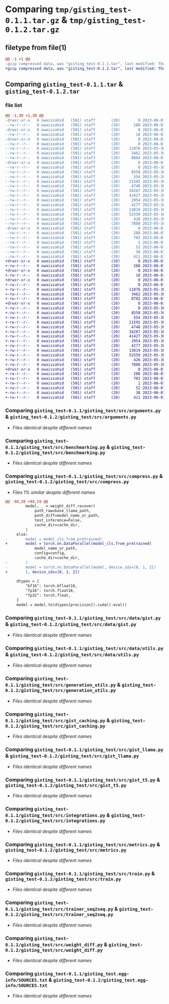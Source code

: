 # Comparing `tmp/gisting_test-0.1.1.tar.gz` & `tmp/gisting_test-0.1.2.tar.gz`

## filetype from file(1)

```diff
@@ -1 +1 @@
-gzip compressed data, was "gisting_test-0.1.1.tar", last modified: Thu Jun  1 17:50:55 2023, max compression
+gzip compressed data, was "gisting_test-0.1.2.tar", last modified: Thu Jun  1 18:29:52 2023, max compression
```

## Comparing `gisting_test-0.1.1.tar` & `gisting_test-0.1.2.tar`

### file list

```diff
@@ -1,30 +1,30 @@
-drwxr-xr-x   0 owaiszahid   (501) staff       (20)        0 2023-06-01 17:50:55.273925 gisting_test-0.1.1/
--rw-r--r--   0 owaiszahid   (501) staff       (20)      288 2023-06-01 17:50:55.273828 gisting_test-0.1.1/PKG-INFO
-drwxr-xr-x   0 owaiszahid   (501) staff       (20)        0 2023-06-01 17:50:55.269913 gisting_test-0.1.1/gisting_test/
--rw-r--r--   0 owaiszahid   (501) staff       (20)       18 2023-06-01 17:36:38.000000 gisting_test-0.1.1/gisting_test/__init__.py
-drwxr-xr-x   0 owaiszahid   (501) staff       (20)        0 2023-06-01 17:50:55.273123 gisting_test-0.1.1/gisting_test/src/
--rw-r--r--   0 owaiszahid   (501) staff       (20)        0 2023-06-01 17:49:51.000000 gisting_test-0.1.1/gisting_test/src/__init__.py
--rw-r--r--   0 owaiszahid   (501) staff       (20)    11076 2023-05-30 23:00:39.000000 gisting_test-0.1.1/gisting_test/src/arguments.py
--rw-r--r--   0 owaiszahid   (501) staff       (20)     3462 2023-05-30 23:00:39.000000 gisting_test-0.1.1/gisting_test/src/benchmarking.py
--rw-r--r--   0 owaiszahid   (501) staff       (20)     8804 2023-06-01 17:19:37.000000 gisting_test-0.1.1/gisting_test/src/compress.py
-drwxr-xr-x   0 owaiszahid   (501) staff       (20)        0 2023-06-01 17:50:55.273620 gisting_test-0.1.1/gisting_test/src/data/
--rw-r--r--   0 owaiszahid   (501) staff       (20)        0 2023-05-30 23:00:39.000000 gisting_test-0.1.1/gisting_test/src/data/__init__.py
--rw-r--r--   0 owaiszahid   (501) staff       (20)     8550 2023-05-30 23:00:39.000000 gisting_test-0.1.1/gisting_test/src/data/gist.py
--rw-r--r--   0 owaiszahid   (501) staff       (20)      554 2023-05-30 23:00:39.000000 gisting_test-0.1.1/gisting_test/src/data/utils.py
--rw-r--r--   0 owaiszahid   (501) staff       (20)    21595 2023-05-30 23:00:39.000000 gisting_test-0.1.1/gisting_test/src/generation_utils.py
--rw-r--r--   0 owaiszahid   (501) staff       (20)     4748 2023-05-30 23:00:39.000000 gisting_test-0.1.1/gisting_test/src/gist_caching.py
--rw-r--r--   0 owaiszahid   (501) staff       (20)    34287 2023-05-30 23:00:39.000000 gisting_test-0.1.1/gisting_test/src/gist_llama.py
--rw-r--r--   0 owaiszahid   (501) staff       (20)    41427 2023-05-30 23:00:39.000000 gisting_test-0.1.1/gisting_test/src/gist_t5.py
--rw-r--r--   0 owaiszahid   (501) staff       (20)     2954 2023-05-30 23:00:39.000000 gisting_test-0.1.1/gisting_test/src/integrations.py
--rw-r--r--   0 owaiszahid   (501) staff       (20)     4277 2023-05-30 23:00:39.000000 gisting_test-0.1.1/gisting_test/src/metrics.py
--rw-r--r--   0 owaiszahid   (501) staff       (20)    13819 2023-05-30 23:00:39.000000 gisting_test-0.1.1/gisting_test/src/train.py
--rw-r--r--   0 owaiszahid   (501) staff       (20)    52559 2023-05-30 23:00:39.000000 gisting_test-0.1.1/gisting_test/src/trainer_seq2seq.py
--rw-r--r--   0 owaiszahid   (501) staff       (20)      426 2023-05-30 23:00:39.000000 gisting_test-0.1.1/gisting_test/src/utils.py
--rw-r--r--   0 owaiszahid   (501) staff       (20)     7880 2023-05-30 23:00:39.000000 gisting_test-0.1.1/gisting_test/src/weight_diff.py
-drwxr-xr-x   0 owaiszahid   (501) staff       (20)        0 2023-06-01 17:50:55.270424 gisting_test-0.1.1/gisting_test.egg-info/
--rw-r--r--   0 owaiszahid   (501) staff       (20)      288 2023-06-01 17:50:55.000000 gisting_test-0.1.1/gisting_test.egg-info/PKG-INFO
--rw-r--r--   0 owaiszahid   (501) staff       (20)      703 2023-06-01 17:50:55.000000 gisting_test-0.1.1/gisting_test.egg-info/SOURCES.txt
--rw-r--r--   0 owaiszahid   (501) staff       (20)        1 2023-06-01 17:50:55.000000 gisting_test-0.1.1/gisting_test.egg-info/dependency_links.txt
--rw-r--r--   0 owaiszahid   (501) staff       (20)       52 2023-06-01 17:50:55.000000 gisting_test-0.1.1/gisting_test.egg-info/top_level.txt
--rw-r--r--   0 owaiszahid   (501) staff       (20)       38 2023-06-01 17:50:55.273960 gisting_test-0.1.1/setup.cfg
--rw-r--r--   0 owaiszahid   (501) staff       (20)      411 2023-06-01 17:50:48.000000 gisting_test-0.1.1/setup.py
+drwxr-xr-x   0 owaiszahid   (501) staff       (20)        0 2023-06-01 18:29:52.479542 gisting_test-0.1.2/
+-rw-r--r--   0 owaiszahid   (501) staff       (20)      288 2023-06-01 18:29:52.479421 gisting_test-0.1.2/PKG-INFO
+drwxr-xr-x   0 owaiszahid   (501) staff       (20)        0 2023-06-01 18:29:52.471924 gisting_test-0.1.2/gisting_test/
+-rw-r--r--   0 owaiszahid   (501) staff       (20)       18 2023-06-01 17:36:38.000000 gisting_test-0.1.2/gisting_test/__init__.py
+drwxr-xr-x   0 owaiszahid   (501) staff       (20)        0 2023-06-01 18:29:52.478736 gisting_test-0.1.2/gisting_test/src/
+-rw-r--r--   0 owaiszahid   (501) staff       (20)        0 2023-06-01 17:49:51.000000 gisting_test-0.1.2/gisting_test/src/__init__.py
+-rw-r--r--   0 owaiszahid   (501) staff       (20)    11076 2023-05-30 23:00:39.000000 gisting_test-0.1.2/gisting_test/src/arguments.py
+-rw-r--r--   0 owaiszahid   (501) staff       (20)     3462 2023-05-30 23:00:39.000000 gisting_test-0.1.2/gisting_test/src/benchmarking.py
+-rw-r--r--   0 owaiszahid   (501) staff       (20)     8782 2023-06-01 18:29:20.000000 gisting_test-0.1.2/gisting_test/src/compress.py
+drwxr-xr-x   0 owaiszahid   (501) staff       (20)        0 2023-06-01 18:29:52.479192 gisting_test-0.1.2/gisting_test/src/data/
+-rw-r--r--   0 owaiszahid   (501) staff       (20)        0 2023-05-30 23:00:39.000000 gisting_test-0.1.2/gisting_test/src/data/__init__.py
+-rw-r--r--   0 owaiszahid   (501) staff       (20)     8550 2023-05-30 23:00:39.000000 gisting_test-0.1.2/gisting_test/src/data/gist.py
+-rw-r--r--   0 owaiszahid   (501) staff       (20)      554 2023-05-30 23:00:39.000000 gisting_test-0.1.2/gisting_test/src/data/utils.py
+-rw-r--r--   0 owaiszahid   (501) staff       (20)    21595 2023-05-30 23:00:39.000000 gisting_test-0.1.2/gisting_test/src/generation_utils.py
+-rw-r--r--   0 owaiszahid   (501) staff       (20)     4748 2023-05-30 23:00:39.000000 gisting_test-0.1.2/gisting_test/src/gist_caching.py
+-rw-r--r--   0 owaiszahid   (501) staff       (20)    34287 2023-05-30 23:00:39.000000 gisting_test-0.1.2/gisting_test/src/gist_llama.py
+-rw-r--r--   0 owaiszahid   (501) staff       (20)    41427 2023-05-30 23:00:39.000000 gisting_test-0.1.2/gisting_test/src/gist_t5.py
+-rw-r--r--   0 owaiszahid   (501) staff       (20)     2954 2023-05-30 23:00:39.000000 gisting_test-0.1.2/gisting_test/src/integrations.py
+-rw-r--r--   0 owaiszahid   (501) staff       (20)     4277 2023-05-30 23:00:39.000000 gisting_test-0.1.2/gisting_test/src/metrics.py
+-rw-r--r--   0 owaiszahid   (501) staff       (20)    13819 2023-05-30 23:00:39.000000 gisting_test-0.1.2/gisting_test/src/train.py
+-rw-r--r--   0 owaiszahid   (501) staff       (20)    52559 2023-05-30 23:00:39.000000 gisting_test-0.1.2/gisting_test/src/trainer_seq2seq.py
+-rw-r--r--   0 owaiszahid   (501) staff       (20)      426 2023-05-30 23:00:39.000000 gisting_test-0.1.2/gisting_test/src/utils.py
+-rw-r--r--   0 owaiszahid   (501) staff       (20)     7880 2023-05-30 23:00:39.000000 gisting_test-0.1.2/gisting_test/src/weight_diff.py
+drwxr-xr-x   0 owaiszahid   (501) staff       (20)        0 2023-06-01 18:29:52.472642 gisting_test-0.1.2/gisting_test.egg-info/
+-rw-r--r--   0 owaiszahid   (501) staff       (20)      288 2023-06-01 18:29:52.000000 gisting_test-0.1.2/gisting_test.egg-info/PKG-INFO
+-rw-r--r--   0 owaiszahid   (501) staff       (20)      703 2023-06-01 18:29:52.000000 gisting_test-0.1.2/gisting_test.egg-info/SOURCES.txt
+-rw-r--r--   0 owaiszahid   (501) staff       (20)        1 2023-06-01 18:29:52.000000 gisting_test-0.1.2/gisting_test.egg-info/dependency_links.txt
+-rw-r--r--   0 owaiszahid   (501) staff       (20)       52 2023-06-01 18:29:52.000000 gisting_test-0.1.2/gisting_test.egg-info/top_level.txt
+-rw-r--r--   0 owaiszahid   (501) staff       (20)       38 2023-06-01 18:29:52.479589 gisting_test-0.1.2/setup.cfg
+-rw-r--r--   0 owaiszahid   (501) staff       (20)      411 2023-06-01 18:29:39.000000 gisting_test-0.1.2/setup.py
```

### Comparing `gisting_test-0.1.1/gisting_test/src/arguments.py` & `gisting_test-0.1.2/gisting_test/src/arguments.py`

 * *Files identical despite different names*

### Comparing `gisting_test-0.1.1/gisting_test/src/benchmarking.py` & `gisting_test-0.1.2/gisting_test/src/benchmarking.py`

 * *Files identical despite different names*

### Comparing `gisting_test-0.1.1/gisting_test/src/compress.py` & `gisting_test-0.1.2/gisting_test/src/compress.py`

 * *Files 1% similar despite different names*

```diff
@@ -94,20 +94,19 @@
         model, _ = weight_diff.recover(
             path_raw=base_llama_path,
             path_diff=model_name_or_path,
             test_inference=False,
             cache_dir=cache_dir,
         )
     else:
-        model = model_cls.from_pretrained(
+        model = torch.nn.DataParallel(model_cls.from_pretrained(
             model_name_or_path,
             config=config,
             cache_dir=cache_dir,
-        )
-        model = torch.nn.DataParallel(model, device_ids=[0, 1, 2])
+        ), device_ids=[0, 1, 2])
 
     dtypes = {
         "bf16": torch.bfloat16,
         "fp16": torch.float16,
         "fp32": torch.float,
     }
     model = model.to(dtypes[precision]).cuda().eval()
```

### Comparing `gisting_test-0.1.1/gisting_test/src/data/gist.py` & `gisting_test-0.1.2/gisting_test/src/data/gist.py`

 * *Files identical despite different names*

### Comparing `gisting_test-0.1.1/gisting_test/src/data/utils.py` & `gisting_test-0.1.2/gisting_test/src/data/utils.py`

 * *Files identical despite different names*

### Comparing `gisting_test-0.1.1/gisting_test/src/generation_utils.py` & `gisting_test-0.1.2/gisting_test/src/generation_utils.py`

 * *Files identical despite different names*

### Comparing `gisting_test-0.1.1/gisting_test/src/gist_caching.py` & `gisting_test-0.1.2/gisting_test/src/gist_caching.py`

 * *Files identical despite different names*

### Comparing `gisting_test-0.1.1/gisting_test/src/gist_llama.py` & `gisting_test-0.1.2/gisting_test/src/gist_llama.py`

 * *Files identical despite different names*

### Comparing `gisting_test-0.1.1/gisting_test/src/gist_t5.py` & `gisting_test-0.1.2/gisting_test/src/gist_t5.py`

 * *Files identical despite different names*

### Comparing `gisting_test-0.1.1/gisting_test/src/integrations.py` & `gisting_test-0.1.2/gisting_test/src/integrations.py`

 * *Files identical despite different names*

### Comparing `gisting_test-0.1.1/gisting_test/src/metrics.py` & `gisting_test-0.1.2/gisting_test/src/metrics.py`

 * *Files identical despite different names*

### Comparing `gisting_test-0.1.1/gisting_test/src/train.py` & `gisting_test-0.1.2/gisting_test/src/train.py`

 * *Files identical despite different names*

### Comparing `gisting_test-0.1.1/gisting_test/src/trainer_seq2seq.py` & `gisting_test-0.1.2/gisting_test/src/trainer_seq2seq.py`

 * *Files identical despite different names*

### Comparing `gisting_test-0.1.1/gisting_test/src/weight_diff.py` & `gisting_test-0.1.2/gisting_test/src/weight_diff.py`

 * *Files identical despite different names*

### Comparing `gisting_test-0.1.1/gisting_test.egg-info/SOURCES.txt` & `gisting_test-0.1.2/gisting_test.egg-info/SOURCES.txt`

 * *Files identical despite different names*

